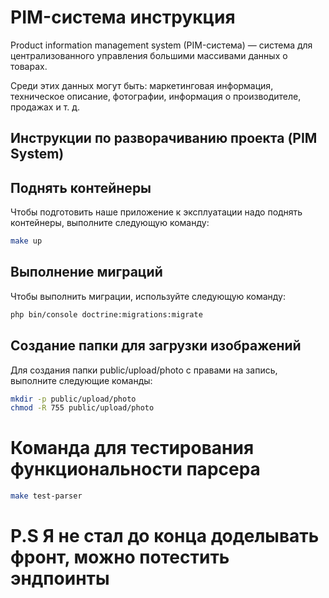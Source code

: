 # PIM-система инструкция

Product information management system (PIM-система) — система для централизованного управления большими массивами данных о товарах.

Среди этих данных могут быть: маркетинговая информация, техническое описание, фотографии, информация о производителе, продажах и т. д. 

## Инструкции по разворачиванию проекта (PIM System)

## Поднять контейнеры 

Чтобы подготовить наше приложение к эксплуатации надо поднять контейнеры, выполните следующую команду: 
```bash
make up
```

## Выполнение миграций

Чтобы выполнить миграции, используйте следующую команду:

```bash
php bin/console doctrine:migrations:migrate
```
## Создание папки для загрузки изображений 

Для создания папки public/upload/photo с правами на запись, выполните следующие команды:

```bash
mkdir -p public/upload/photo
chmod -R 755 public/upload/photo
```

# Команда для тестирования функциональности парсера 
```bash
make test-parser
```

# P.S Я не стал до конца доделывать фронт, можно потестить эндпоинты

